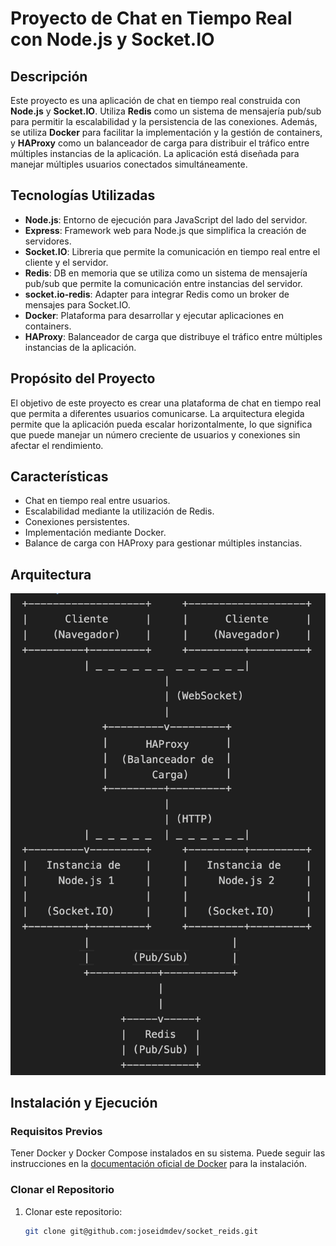 # Proyecto de Chat en Tiempo Real con Node.js y Socket.IO

## Descripción

Este proyecto es una aplicación de chat en tiempo real construida con **Node.js** y **Socket.IO**. Utiliza **Redis** como un sistema de mensajería pub/sub para permitir la escalabilidad y la persistencia de las conexiones. Además, se utiliza **Docker** para facilitar la implementación y la gestión de containers, y **HAProxy** como un balanceador de carga para distribuir el tráfico entre múltiples instancias de la aplicación. La aplicación está diseñada para manejar múltiples usuarios conectados simultáneamente.

## Tecnologías Utilizadas

- **Node.js**: Entorno de ejecución para JavaScript del lado del servidor.
- **Express**: Framework web para Node.js que simplifica la creación de servidores.
- **Socket.IO**: Libreria que permite la comunicación en tiempo real entre el cliente y el servidor.
- **Redis**: DB en memoria que se utiliza como un sistema de mensajería pub/sub que permite la comunicación entre instancias del servidor.
- **socket.io-redis**: Adapter para integrar Redis como un broker de mensajes para Socket.IO.
- **Docker**: Plataforma para desarrollar y ejecutar aplicaciones en containers.
- **HAProxy**: Balanceador de carga que distribuye el tráfico entre múltiples instancias de la aplicación.

## Propósito del Proyecto

El objetivo de este proyecto es crear una plataforma de chat en tiempo real que permita a diferentes usuarios comunicarse. La arquitectura elegida permite que la aplicación pueda escalar horizontalmente, lo que significa que puede manejar un número creciente de usuarios y conexiones sin afectar el rendimiento.

## Características

- Chat en tiempo real entre usuarios.
- Escalabilidad mediante la utilización de Redis.
- Conexiones persistentes.
- Implementación mediante Docker.
- Balance de carga con HAProxy para gestionar múltiples instancias.

## Arquitectura
![Arquitectura del Proyecto](imagenes/arquitectura.png) 

## Instalación y Ejecución

### Requisitos Previos

Tener Docker y Docker Compose instalados en su sistema. Puede seguir las instrucciones en la [documentación oficial de Docker](https://docs.docker.com/get-docker/) para la instalación.

### Clonar el Repositorio

1. Clonar este repositorio:
   ```bash
   git clone git@github.com:joseidmdev/socket_reids.git
